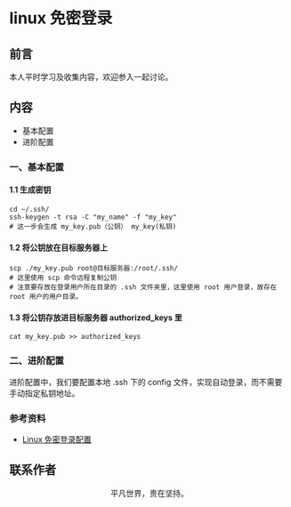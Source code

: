 # linux 免密登录

## 前言

本人平时学习及收集内容，欢迎参入一起讨论。

## 内容

- 基本配置
- 进阶配置

### 一、基本配置

#### 1.1 生成密钥

```
cd ~/.ssh/
ssh-keygen -t rsa -C "my_name" -f "my_key"
# 这一步会生成 my_key.pub（公钥） my_key(私钥)
```

#### 1.2 将公钥放在目标服务器上

```
scp ./my_key.pub root@目标服务器:/root/.ssh/
# 这里使用 scp 命令远程复制公钥
# 注意要存放在登录用户所在目录的 .ssh 文件夹里，这里使用 root 用户登录，故存在 root 用户的用户目录。
```

#### 1.3 将公钥存放进目标服务器 authorized_keys 里

```
cat my_key.pub >> authorized_keys
```

### 二、进阶配置

进阶配置中，我们要配置本地 .ssh 下的 config 文件，实现自动登录，而不需要手动指定私钥地址。

### 参考资料

- [Linux 免密登录配置](https://lmjben.github.io/blog/operation-linux-login.html#%E5%9F%BA%E6%9C%AC%E9%85%8D%E7%BD%AE)

## 联系作者

<div align="center">
    <p>
        平凡世界，贵在坚持。
    </p>
    <img :src="$withBase('/about/contact.png')" />
</div>
